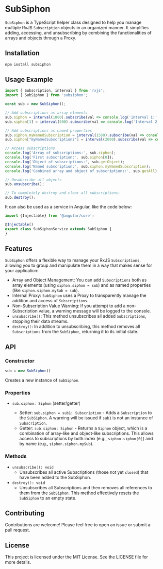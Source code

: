 # SubSiphon

`SubSiphon` is a TypeScript helper class designed to help you manage multiple RxJS `Subscription` objects in an organized manner. It simplifies adding, accessing, and unsubscribing by combining the functionalities of arrays and objects through a Proxy.
## Installation

```bash
npm install subsiphon
```

## Usage Example

```typescript
import { Subscription, interval } from 'rxjs';
import { SubSiphon } from 'subsiphon';

const sub = new SubSiphon();

// Add subscriptions as array elements
sub.siphon = interval(1000).subscribe(val => console.log('Interval 1:', val));
sub.siphon[1] = interval(500).subscribe(val => console.log('Interval 2:', val));

// Add subscriptions as named properties
sub.siphon.myNamedSubscription = interval(1500).subscribe(val => console.log('Named Interval:', val));
sub.siphon["myNamedSubscription2"] = interval(2000).subscribe(val => console.log('Named Interval2:', val));

// Access subscriptions
console.log('Array of subscriptions:', sub.siphon);
console.log('First subscription:', sub.siphon[0]);
console.log('Object of subscriptions:', sub.getObject);
console.log('Named subscription:', sub.siphon.myNamedSubscription);
console.log('Combined array and object of subscriptions:', sub.getAll);

// Unsubscribe all objects
sub.unsubscribe();

// To completely destroy and clear all subscriptions:
sub.destroy();
```

It can also be used as a service in Angular, like the code below:

```typescript
import {Injectable} from '@angular/core';

@Injectable()
export class SubSiphonService extends SubSiphon {
}
```

## Features

`SubSiphon` offers a flexible way to manage your RxJS `Subscriptions`, allowing you to group and manipulate them in a way that makes sense for your application:

- Array and Object Management: You can add `Subscriptions` both as array elements (using `siphon.siphon = sub`) and as named properties (like `siphon.siphon.mySub = sub`).
- Internal Proxy: `SubSiphon` uses a Proxy to transparently manage the addition and access of `Subscriptions`.
- Non-Subscription Value Warning: If you attempt to add a non-Subscription value, a warning message will be logged to the console.
- `unsubscribe()`: This method unsubscribes all added `Subscriptions`, stopping their data streams.
- `destroy()`: In addition to unsubscribing, this method removes all `Subscriptions` from the `SubSiphon`, returning it to its initial state.

## API
### Constructor
```typescript
sub = new SubSiphon()
```
Creates a new instance of `SubSiphon`.

### Properties
- `sub.siphon: Siphon` (setter/getter)

  - Setter: `sub.siphon = sub1: Subscription` - Adds a `Subscription` to the `SubSiphon`. A warning will be issued if `sub1` is not an instance of `Subscription`.
  - Getter: `sub.siphon: Siphon` - Returns a `Siphon` object, which is a combination of array-like and object-like subscriptions. This allows access to subscriptions by both index (e.g., `siphon.siphon[0]`) and by name (e.g., `siphon.siphon.mySub`).

### Methods
- `unsubscribe(): void`
  - Unsubscribes all active Subscriptions (those not yet `closed`) that have been added to the SubSiphon.
- `destroy(): void`
  - Unsubscribes all Subscriptions and then removes all references to them from the `SubSiphon`. This method effectively resets the `SubSiphon` to an empty state.

## Contributing

Contributions are welcome! Please feel free to open an issue or submit a pull request.

## License
This project is licensed under the MIT License. See the LICENSE file for more details.

